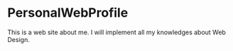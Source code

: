 # PersonalWebProfile

This is a web site about me. I will implement all my knowledges about Web Design.
